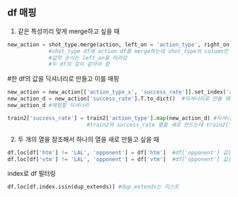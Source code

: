 ## df 매핑

1. 같은 특성끼리 맞게 merge하고 싶을 때
```python
new_action = shot_type.merge(action, left_on = 'action_type', right_on = 'index')
             #shot_type df에 action df를 merge하는데 shot_type의 column인 'action_type'이 왼쪽, actiondml 'index'가 오른쪽에 붙되 둘의 값이 같게 붙여짐.
             #값의 순서는 left_on을 따라감 
             #두 df의 길이 같아야 함
```
#한 df의 값을 딕셔너리로 만들고 이를 매핑
```python
new_action = new_action[['action_type_x', 'success_rate']].set_index('action_type_x')  #딕셔너리로 만들려면 
new_action_d = new_action['success_rate'].T.to_dict()  #딕셔너리로 만들 때 가로로 긴 형태로 하기위해 transpose
new_action_d #매핑할 딕셔너리

train2['success_rate'] = train2['action_type'].map(new_action_d) #딕셔너리를 map 함수 안에 넣기
                         #train2의 success_rate 열을 새로 만드는데 train2['action_type']의 값을 참조해서 딕셔너리의 값을 매핑함
```

2. 두 개의 열을 참조해서 하나의 열을 새로 만들고 싶을 때
```python
df.loc[df['htm'] != 'LAL', 'opponent'] = df['htm']  #df['opponent'] 값은 LAL가 아닐 때 df['htm'] 값임
df.loc[df['vtm'] != 'LAL', 'opponent'] = df['vtm']  #df['opponent'] 값은 LAL가 아닐 때 df['vtm'] 
```

index로 df 필터링
```python
df.loc[df.index.isin(dup_extends)] #dup_extends는 리스트
```
